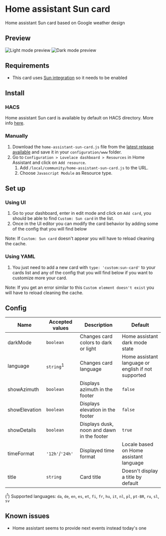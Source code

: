 # Home assistant Sun card
Home assistant Sun card based on Google weather design

## Preview
![Light mode preview](https://user-images.githubusercontent.com/6829526/118412152-54d93900-b690-11eb-8b2b-e87b4cbcca7f.png)
![Dark mode preview](https://user-images.githubusercontent.com/6829526/118412162-64f11880-b690-11eb-9bd7-b8c6c7d8efd8.png)

## Requirements
- This card uses [Sun integration](https://www.home-assistant.io/integrations/sun/) so it needs to be enabled

## Install
### HACS
Home assistant Sun card is available by default on HACS directory. More info [here](https://hacs.xyz/).

### Manually
1. Download the `home-assistant-sun-card.js` file from the [latest release available](https://github.com/AitorDB/home-assistant-sun-card/releases) and save it in your `configuration/www` folder.
1. Go to `Configuration > Lovelace dashboard > Resources` in Home Assistant and click on `Add resource`.
    1. Add `/local/community/home-assistant-sun-card.js` to the URL.
    1. Choose `Javascript Module` as Resource type.

## Set up
### Using UI
1. Go to your dashboard, enter in edit mode and click on `Add card`, you should be able to find `Custom: Sun card` in the list.
1. Once in the UI editor you can modify the card behavior by adding some of the config that you will find below

Note: If `Custom: Sun card` doesn't appear you will have to reload cleaning the cache.

### Using YAML
1. You just need to add a new card with `type: 'custom:sun-card'` to your cards list and any of the config that you will find below if you want to customize more your card.

Note: If you get an error similar to this `Custom element doesn't exist` you will have to reload cleaning the cache.

## Config
| Name          | Accepted values      | Description                                | Default                                             |
|---------------|----------------------|--------------------------------------------|-----------------------------------------------------|
| darkMode      | `boolean`            | Changes card colors to dark or light       | Home assistant dark mode state                      |
| language      | `string`<sup>1</sup> | Changes card language                      | Home assistant language or english if not supported |
| showAzimuth   | `boolean`            | Displays azimuth in the footer             | `false`                                             |
| showElevation | `boolean`            | Displays elevation in the footer           | `false`                                             |
| showDetails   | `boolean`            | Displays dusk, noon and dawn in the footer | `true`                                              |
| timeFormat    | `'12h'`/`'24h'`      | Displayed time format                      | Locale based on Home assistant language             |
| title         | `string`             | Card title                                 | Doesn't display a title by default                  |         |

(<sup>1</sup>) Supported languages: `da`, `de`, `en`, `es`, `et`, `fi`, `fr`, `hu`, `it`, `nl`, `pl`, `pt-BR`, `ru`, `sl`, `sv`

## Known issues
- Home assistant seems to provide next events instead today's one 
